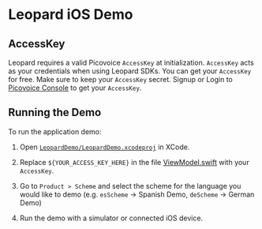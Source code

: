 # Leopard iOS Demo

## AccessKey

Leopard requires a valid Picovoice `AccessKey` at initialization. `AccessKey` acts as your credentials when using Leopard SDKs.
You can get your `AccessKey` for free. Make sure to keep your `AccessKey` secret.
Signup or Login to [Picovoice Console](https://console.picovoice.ai/) to get your `AccessKey`.

## Running the Demo

To run the application demo:

1. Open [`LeopardDemo/LeopardDemo.xcodeproj`](LeopardDemo/LeopardDemo.xcodeproj/) in XCode.

2. Replace `${YOUR_ACCESS_KEY_HERE}` in the file [ViewModel.swift](./LeopardDemo/LeopardDemo/ViewModel.swift) with your `AccessKey`.

3. Go to `Product > Scheme` and select the scheme for the language you would like to demo (e.g. `esScheme` -> Spanish Demo, `deScheme` -> German Demo)

4. Run the demo with a simulator or connected iOS device.

